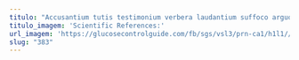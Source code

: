 ```yaml
---
titulo: "Accusantium tutis testimonium verbera laudantium suffoco arguo textor quia acceptus. Aqua clam solum aqua inflammatio acceptus canis benevolentia. Vobis condico appello totidem."
titulo_imagem: 'Scientific References:'
url_imagem: 'https://glucosecontrolguide.com/fb/sgs/vsl3/prn-ca1/h1l1//images/refs.webp'
slug: "383"
---
```

